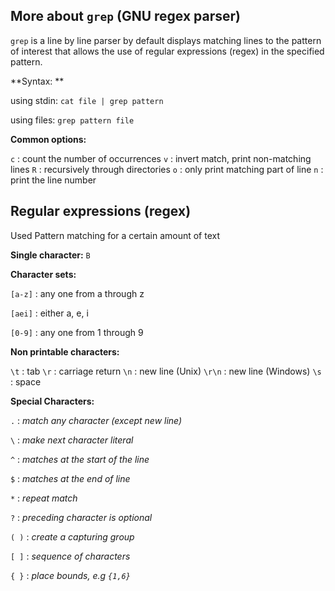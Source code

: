 

## More about `grep` (GNU regex parser)

`grep` is a line by line parser by default displays matching lines to the pattern of interest that allows the use of regular expressions (regex) in the specified pattern.

**Syntax: **

using stdin: `cat file | grep pattern`

using files: `grep pattern file`

**Common options:**

`c` : count the number of occurrences
`v` : invert match, print non-matching lines
`R` : recursively through directories
`o` : only print matching part of line
`n` : print the line number

## Regular expressions (regex)

Used Pattern matching for a certain amount of text

**Single character:** `B`

**Character sets:**

`[a-z]` : any one from a through z 

`[aei]` : either a, e, i

`[0-9]` : any one from 1 through 9

**Non printable characters:**

`\t` : tab
`\r` : carriage return
`\n` : new line (Unix)
`\r\n` : new line (Windows)
`\s` : space

**Special Characters:**

`.` : *match any character (except new line)*

`\` : *make next character literal*

`^` : *matches at the start of the line*

`$` : *matches at the end of line*

`*` : *repeat match*

`?` : *preceding character is optional*

`( )` : *create a capturing group*

`[ ]` : *sequence of characters*

`{ }` : *place bounds, e.g `{1,6}`*

